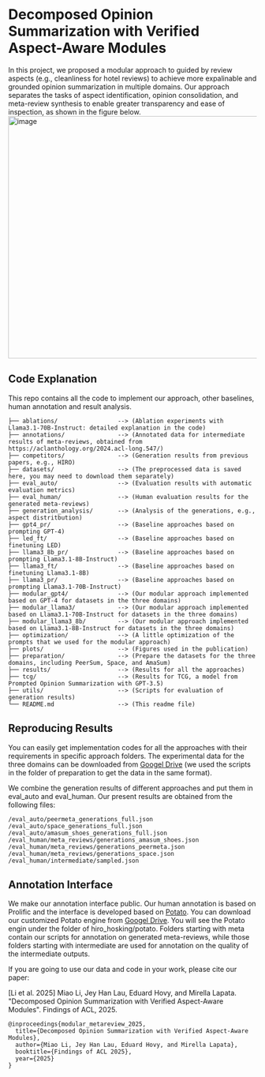 # Decomposed Opinion Summarization with Verified Aspect-Aware Modules

In this project, we proposed a modular approach to guided by review aspects (e.g., cleanliness for hotel reviews) to achieve more expalinable and grounded opinion summarization in multiple domains.
Our approach separates the tasks of aspect identification, opinion consolidation, and meta-review synthesis to enable greater transparency and ease of inspection, as shown in the figure below.
<img width="967" height="491" alt="image" src="https://github.com/user-attachments/assets/26b54652-c2a9-4e0f-981e-eac5937bec4a" />

## Code Explanation
This repo contains all the code to implement our approach, other baselines, human annotation and result analysis.
```
├── ablations/                 --> (Ablation experiments with Llama3.1-70B-Instruct: detailed explanation in the code)
├── annotations/               --> (Annotated data for intermediate results of meta-reviews, obtained from https://aclanthology.org/2024.acl-long.547/)
├── competitors/               --> (Generation results from previous papers, e.g., HIRO)
├── datasets/                  --> (The preprocessed data is saved here, you may need to download them separately)
├── eval_auto/                 --> (Evaluation results with automatic evaluation metrics)
├── eval_human/                --> (Human evaluation results for the generated meta-reviews)
├── generation_analysis/       --> (Analysis of the generations, e.g., aspect distritbution)   
├── gpt4_pr/                   --> (Baseline approaches based on prompting GPT-4)
├── led_ft/                    --> (Baseline approaches based on finetuning LED)
├── llama3_8b_pr/              --> (Baseline approaches based on prompting Llama3.1-8B-Instruct)
├── llama3_ft/                 --> (Baseline approaches based on finetuning Llama3.1-8B)
├── llama3_pr/                 --> (Baseline approaches based on prompting Llama3.1-70B-Instruct)
├── modular_gpt4/              --> (Our modular approach implemented based on GPT-4 for datasets in the three domains)
├── modular_llama3/            --> (Our modular approach implemented based on Llama3.1-70B-Instruct for datasets in the three domains)
├── modular_llama3_8b/         --> (Our modular approach implemented based on Llama3.1-8B-Instruct for datasets in the three domains)
├── optimization/              --> (A little optimization of the prompts that we used for the modular approach)
├── plots/                     --> (Figures used in the publication)
├── preparation/               --> (Prepare the datasets for the three domains, including PeerSum, Space, and AmaSum)
├── results/                   --> (Results for all the approaches)
├── tcg/                       --> (Results for TCG, a model from Prompted Opinion Summarization with GPT-3.5)
├── utils/                     --> (Scripts for evaluation of generation results)
└── README.md                  --> (This readme file)
```
## Reproducing Results
You can easily get implementation codes for all the approaches with their requirements in specific approach folders. 
The experimental data for the three domains can be downloaded from [Googel Drive](https://drive.google.com/drive/folders/1LhmXchXC9ZXVVWKxa7ioIKpJ57NLAIVT?usp=sharing) (we used the scripts in the folder of preparation to get the data in the same format).

We combine the generation results of different approaches and put them in eval_auto and eval_human. 
Our present results are obtained from the following files:
```
/eval_auto/peermeta_generations_full.json
/eval_auto/space_generations_full.json
/eval_auto/amasum_shoes_generations_full.json
/eval_human/meta_reviews/generations_amasum_shoes.json
/eval_human/meta_reviews/generations_peermeta.json
/eval_human/meta_reviews/generations_space.json
/eval_human/intermediate/sampled.json
```

## Annotation Interface
We make our annotation interface public. Our human annotation is based on Prolific and the interface is developed based on [Potato](https://potato-annotation.readthedocs.io/en/latest/). 
You can download our customized Potato engine from [Googel Drive](https://drive.google.com/drive/folders/1LhmXchXC9ZXVVWKxa7ioIKpJ57NLAIVT?usp=sharing). 
You will see the Potato engin under the folder of hiro_hosking/potato. Folders starting with meta contain our scripts for annotation on generated meta-reviews, while those folders starting with intermediate are used for annotation on the quality of the intermediate outputs.

If you are going to use our data and code in your work, please cite our paper:

[Li et al. 2025] Miao Li, Jey Han Lau, Eduard Hovy, and Mirella Lapata. "Decomposed Opinion Summarization with Verified Aspect-Aware Modules". Findings of ACL, 2025.
```
@inproceedings{modular_metareview_2025,
  title={Decomposed Opinion Summarization with Verified Aspect-Aware Modules},
  author={Miao Li, Jey Han Lau, Eduard Hovy, and Mirella Lapata},
  booktitle={Findings of ACL 2025},
  year={2025}
}
```
